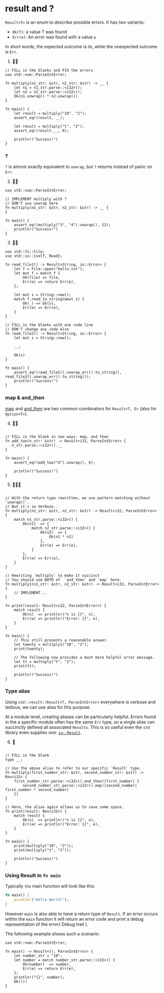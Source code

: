 # result and ?

`Result<T>` is an enum to describe possible errors. It has two variants:

- `Ok(T)`: a value T was found
- `Err(e)`: An error was found with a value `e`

In short words, the expected outcome is `Ok`, while the unexpected outcome is `Err`.

1. 🌟🌟

```rust,editable
// FILL in the blanks and FIX the errors
use std::num::ParseIntError;

fn multiply(n1_str: &str, n2_str: &str) -> __ {
    let n1 = n1_str.parse::<i32>();
    let n2 = n2_str.parse::<i32>();
    Ok(n1.unwrap() * n2.unwrap())
}

fn main() {
    let result = multiply("10", "2");
    assert_eq!(result, __);

    let result = multiply("t", "2");
    assert_eq!(result.__, 8);

    println!("Success!")
}
```

### ?

`?` is almost exactly equivalent to `unwrap`, but `?` returns instead of panic on `Err`.

2. 🌟🌟

```rust,editable
use std::num::ParseIntError;

// IMPLEMENT multiply with ?
// DON'T use unwrap here
fn multiply(n1_str: &str, n2_str: &str) -> __ {
}

fn main() {
    assert_eq!(multiply("3", "4").unwrap(), 12);
    println!("Success!")
}
```

3. 🌟🌟

```rust,editable
use std::fs::File;
use std::io::{self, Read};

fn read_file1() -> Result<String, io::Error> {
    let f = File::open("hello.txt");
    let mut f = match f {
        Ok(file) => file,
        Err(e) => return Err(e),
    };

    let mut s = String::new();
    match f.read_to_string(&mut s) {
        Ok(_) => Ok(s),
        Err(e) => Err(e),
    }
}

// FILL in the blanks with one code line
// DON'T change any code else
fn read_file2() -> Result<String, io::Error> {
    let mut s = String::new();

    __;

    Ok(s)
}

fn main() {
    assert_eq!(read_file1().unwrap_err().to_string(), read_file2().unwrap_err().to_string());
    println!("Success!")
}
```

### map & and_then

[map](https://doc.rust-lang.org/stable/std/result/enum.Result.html#method.map) and [and_then](https://doc.rust-lang.org/stable/std/result/enum.Result.html#method.and_then) are two common combinators for `Result<T, E>` (also for `Option<T>`).

4. 🌟🌟

```rust,editableuse std::num::ParseIntError;

// FILL in the blank in two ways: map, and then
fn add_two(n_str: &str) -> Result<i32, ParseIntError> {
   n_str.parse::<i32>().__
}

fn main() {
    assert_eq!(add_two("4").unwrap(), 6);

    println!("Success!")
}
```

5. 🌟🌟🌟

```rust,editableuse std::num::ParseIntError;

// With the return type rewritten, we use pattern matching without `unwrap()`.
// But it's so Verbose..
fn multiply(n1_str: &str, n2_str: &str) -> Result<i32, ParseIntError> {
    match n1_str.parse::<i32>() {
        Ok(n1)  => {
            match n2_str.parse::<i32>() {
                Ok(n2)  => {
                    Ok(n1 * n2)
                },
                Err(e) => Err(e),
            }
        },
        Err(e) => Err(e),
    }
}

// Rewriting `multiply` to make it succinct
// You should use BOTH of  `and_then` and `map` here.
fn multiply1(n1_str: &str, n2_str: &str) -> Result<i32, ParseIntError> {
    // IMPLEMENT...
}

fn print(result: Result<i32, ParseIntError>) {
    match result {
        Ok(n)  => println!("n is {}", n),
        Err(e) => println!("Error: {}", e),
    }
}

fn main() {
    // This still presents a reasonable answer.
    let twenty = multiply1("10", "2");
    print(twenty);

    // The following now provides a much more helpful error message.
    let tt = multiply("t", "2");
    print(tt);

    println!("Success!")
}
```

### Type alias

Using `std::result::Result<T, ParseIntError>` everywhere is verbose and tedious, we can use alias for this purpose.

At a module level, creating aliases can be particularly helpful. Errors found in the a specific module often has the same `Err` type, so a single alias can succinctly defined all associated `Results`. This is so useful even the `std` library even supplies one: [`io::Result`](https://doc.rust-lang.org/std/io/type.Result.html).

6. 🌟

```rust,editableuse std::num::ParseIntError;

// FILL in the blank
type __;

// Use the above alias to refer to our specific `Result` type.
fn multiply(first_number_str: &str, second_number_str: &str) -> Res<i32> {
    first_number_str.parse::<i32>().and_then(|first_number| {
        second_number_str.parse::<i32>().map(|second_number| first_number * second_number)
    })
}

// Here, the alias again allows us to save some space.
fn print(result: Res<i32>) {
    match result {
        Ok(n)  => println!("n is {}", n),
        Err(e) => println!("Error: {}", e),
    }
}

fn main() {
    print(multiply("10", "2"));
    print(multiply("t", "2"));

    println!("Success!")
}
```

### Using Result in `fn main`

Typically `the` main function will look like this:

```rust
fn main() {
    println!("Hello World!");
}
```

However `main` is also able to have a return type of `Result`. If an error occurs within the `main` function it will return an error code and print a debug representation of the error( Debug trait ).

The following example shows such a scenario:

```rust,editable
use std::num::ParseIntError;

fn main() -> Result<(), ParseIntError> {
    let number_str = "10";
    let number = match number_str.parse::<i32>() {
        Ok(number)  => number,
        Err(e) => return Err(e),
    };
    println!("{}", number);
    Ok(())
}
```

